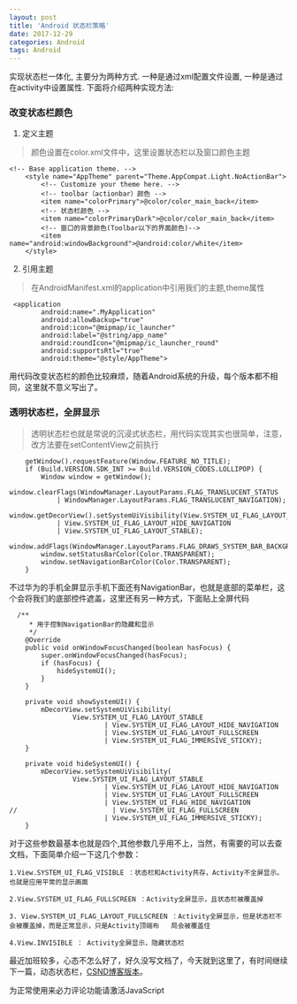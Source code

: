 ```yaml
---
layout: post
title: 'Android 状态栏策略'
date: 2017-12-29
categories: Android
tags: Android
---
```



实现状态栏一体化, 主要分为两种方式. 一种是通过xml配置文件设置, 一种是通过在activity中设置属性. 下面将介绍两种实现方法:

### 改变状态栏颜色
1. 定义主题
> 颜色设置在color.xml文件中，这里设置状态栏以及窗口颜色主题

```Android
<!-- Base application theme. -->
    <style name="AppTheme" parent="Theme.AppCompat.Light.NoActionBar">
        <!-- Customize your theme here. -->
        <!-- toolbar（actionbar）颜色 -->
        <item name="colorPrimary">@color/color_main_back</item>
        <!-- 状态栏颜色 -->
        <item name="colorPrimaryDark">@color/color_main_back</item>
        <!-- 窗口的背景颜色(Toolbar以下的界面颜色)-->
        <item name="android:windowBackground">@android:color/white</item>
    </style>
```
2. 引用主题
>在AndroidManifest.xml的application中引用我们的主题,theme属性

```Android
 <application
        android:name=".MyApplication"
        android:allowBackup="true"
        android:icon="@mipmap/ic_launcher"
        android:label="@string/app_name"
        android:roundIcon="@mipmap/ic_launcher_round"
        android:supportsRtl="true"
        android:theme="@style/AppTheme">
```
用代码改变状态栏的颜色比较麻烦，随着Android系统的升级，每个版本都不相同，这里就不意义写出了。

### 透明状态栏，全屏显示
>透明状态栏也就是常说的沉浸式状态栏，用代码实现其实也很简单，注意，改方法要在setContentView之前执行

```android
	getWindow().requestFeature(Window.FEATURE_NO_TITLE);
	if (Build.VERSION.SDK_INT >= Build.VERSION_CODES.LOLLIPOP) {
		Window window = getWindow();
		window.clearFlags(WindowManager.LayoutParams.FLAG_TRANSLUCENT_STATUS
			| WindowManager.LayoutParams.FLAG_TRANSLUCENT_NAVIGATION);
		window.getDecorView().setSystemUiVisibility(View.SYSTEM_UI_FLAG_LAYOUT_FULLSCREEN
			| View.SYSTEM_UI_FLAG_LAYOUT_HIDE_NAVIGATION
			| View.SYSTEM_UI_FLAG_LAYOUT_STABLE);
		window.addFlags(WindowManager.LayoutParams.FLAG_DRAWS_SYSTEM_BAR_BACKGROUNDS);
		window.setStatusBarColor(Color.TRANSPARENT);
		window.setNavigationBarColor(Color.TRANSPARENT);
	}
```
不过华为的手机全屏显示手机下面还有NavigationBar，也就是底部的菜单栏，这个会将我们的底部控件遮盖，这里还有另一种方式，下面贴上全屏代码
```android
  /**
     * 用于控制NavigationBar的隐藏和显示
     */
    @Override
    public void onWindowFocusChanged(boolean hasFocus) {
        super.onWindowFocusChanged(hasFocus);
        if (hasFocus) {
            hideSystemUI();
        }
    }

    private void showSystemUI() {
        mDecorView.setSystemUiVisibility(
                View.SYSTEM_UI_FLAG_LAYOUT_STABLE
                        | View.SYSTEM_UI_FLAG_LAYOUT_HIDE_NAVIGATION
                        | View.SYSTEM_UI_FLAG_LAYOUT_FULLSCREEN
                        | View.SYSTEM_UI_FLAG_IMMERSIVE_STICKY);
    }

    private void hideSystemUI() {
        mDecorView.setSystemUiVisibility(
                View.SYSTEM_UI_FLAG_LAYOUT_STABLE
                        | View.SYSTEM_UI_FLAG_LAYOUT_HIDE_NAVIGATION
                        | View.SYSTEM_UI_FLAG_LAYOUT_FULLSCREEN
                        | View.SYSTEM_UI_FLAG_HIDE_NAVIGATION
//                        | View.SYSTEM_UI_FLAG_FULLSCREEN
                        | View.SYSTEM_UI_FLAG_IMMERSIVE_STICKY);
    }
```
对于这些参数最基本也就是四个,其他参数几乎用不上，当然，有需要的可以去查文档，下面简单介绍一下这几个参数：
```android
1.View.SYSTEM_UI_FLAG_VISIBLE ：状态栏和Activity共存，Activity不全屏显示。也就是应用平常的显示画面

2.View.SYSTEM_UI_FLAG_FULLSCREEN ：Activity全屏显示，且状态栏被覆盖掉

3. View.SYSTEM_UI_FLAG_LAYOUT_FULLSCREEN ：Activity全屏显示，但是状态栏不会被覆盖掉，而是正常显示，只是Activity顶端布   局会被覆盖住

4.View.INVISIBLE ： Activity全屏显示，隐藏状态栏
```
最近加班较多，心态不怎么好了，好久没写文档了，今天就到这里了，有时间继续下一篇，动态状态栏，[CSND博客版本](http://blog.csdn.net/qq_32938483/article/details/78932990)。

<!-- 来必力City版安装代码 -->
<div id="lv-container" data-id="city" data-uid="MTAyMC8zMjU2Ny85MTI4">
<script type="text/javascript">
   (function(d, s) {
   var j, e = d.getElementsByTagName(s)[0];

   if (typeof LivereTower === 'function') { return; }

   j = d.createElement(s);
   j.src = 'https://cdn-city.livere.com/js/embed.dist.js';
   j.async = true;

   e.parentNode.insertBefore(j, e);
   })(document, 'script');
</script>
<noscript> 为正常使用来必力评论功能请激活JavaScript</noscript>
</div>
<!-- City版安装代码已完成 -->